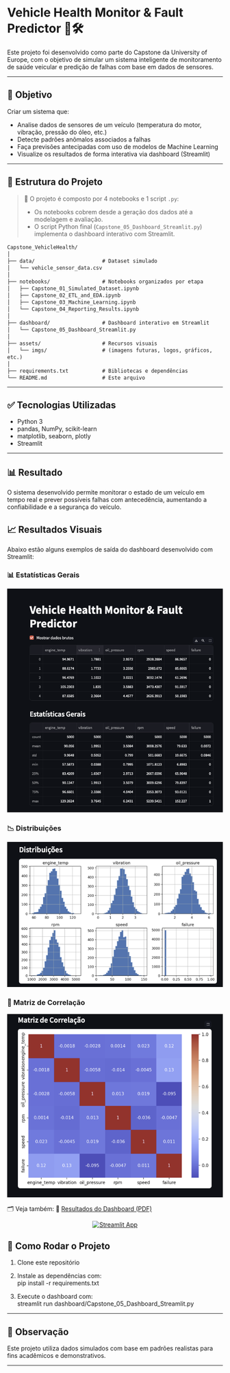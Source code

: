 # Vehicle Health Monitor & Fault Predictor 🚗🛠️

Este projeto foi desenvolvido como parte do Capstone da University of Europe, com o objetivo de simular um sistema inteligente de monitoramento de saúde veicular e predição de falhas com base em dados de sensores.

---

## 🧠 Objetivo

Criar um sistema que:

- Analise dados de sensores de um veículo (temperatura do motor, vibração, pressão do óleo, etc.)
- Detecte padrões anômalos associados a falhas
- Faça previsões antecipadas com uso de modelos de Machine Learning
- Visualize os resultados de forma interativa via dashboard (Streamlit)

---

## 📁 Estrutura do Projeto

> 🔄 O projeto é composto por 4 notebooks e 1 script `.py`:
> - Os notebooks cobrem desde a geração dos dados até a modelagem e avaliação.
> - O script Python final (`Capstone_05_Dashboard_Streamlit.py`) implementa o dashboard interativo com Streamlit.


```
Capstone_VehicleHealth/
│
├── data/                      # Dataset simulado
│   └── vehicle_sensor_data.csv
│
├── notebooks/                 # Notebooks organizados por etapa
│   ├── Capstone_01_Simulated_Dataset.ipynb
│   ├── Capstone_02_ETL_and_EDA.ipynb
│   ├── Capstone_03_Machine_Learning.ipynb
│   └── Capstone_04_Reporting_Results.ipynb
│
├── dashboard/                 # Dashboard interativo em Streamlit
│   └── Capstone_05_Dashboard_Streamlit.py
│
├── assets/                    # Recursos visuais
│   └── imgs/                  # (imagens futuras, logos, gráficos, etc.)
│
├── requirements.txt           # Bibliotecas e dependências
└── README.md                  # Este arquivo
```
---

## ✅ Tecnologias Utilizadas

- Python 3
- pandas, NumPy, scikit-learn
- matplotlib, seaborn, plotly
- Streamlit

---

## 📊 Resultado

O sistema desenvolvido permite monitorar o estado de um veículo em tempo real e prever possíveis falhas com antecedência, aumentando a confiabilidade e a segurança do veículo.

## 📈 Resultados Visuais

Abaixo estão alguns exemplos de saída do dashboard desenvolvido com Streamlit:

### 📊 Estatísticas Gerais
<p align="center">
  <img src="assets/imgs/dashboard_stats.png" width="600"/>
</p>

### 📉 Distribuições
<p align="center">
  <img src="assets/imgs/dashboard_distributions.png" width="600"/>
</p>

### 🔗 Matriz de Correlação
<p align="center">
  <img src="assets/imgs/dashboard_corr_matrix.png" width="600"/>
</p>

🗂️ Veja também: 📄 [Resultados do Dashboard (PDF)](assets/dashboard_resultados.pdf)


<p align="center">
  <a href="https://capstonevehiclehealth.streamlit.app">
    <img src="https://img.shields.io/badge/Dashboard%20Online-Streamlit-blue?style=for-the-badge&logo=streamlit" alt="Streamlit App">
  </a>
</p>



## 🚀 Como Rodar o Projeto

1. Clone este repositório  
2. Instale as dependências com:  
pip install -r requirements.txt

3. Execute o dashboard com:  
streamlit run dashboard/Capstone_05_Dashboard_Streamlit.py

---

## 📌 Observação

Este projeto utiliza dados simulados com base em padrões realistas para fins acadêmicos e demonstrativos.

---















